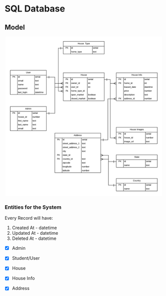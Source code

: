 # SQL Database

## Model

<div align="center">
    <img src="./client/src/assets/images/db-model.png" width=500>
</div>

### Entities for the System

Every Record will have:

1. Created At - datetime
1. Updated At - datetime
1. Deleted At - datetime

- [x] Admin

- [x] Student/User

- [x] House

- [x] House Info

- [x] Address
